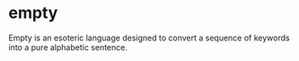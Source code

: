 # empty
Empty is an esoteric language designed to convert a sequence of keywords into a pure alphabetic sentence.  
